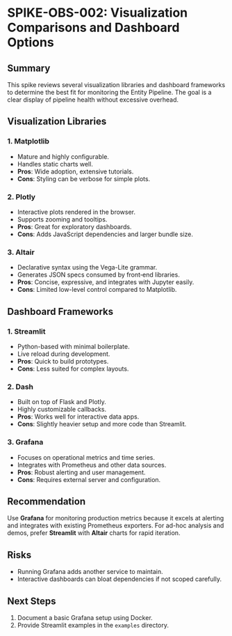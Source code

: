 # SPIKE-OBS-002: Visualization Comparisons and Dashboard Options

## Summary
This spike reviews several visualization libraries and dashboard frameworks to determine the best fit for monitoring the Entity Pipeline. The goal is a clear display of pipeline health without excessive overhead.

## Visualization Libraries
### 1. Matplotlib
- Mature and highly configurable.
- Handles static charts well.
- **Pros**: Wide adoption, extensive tutorials.
- **Cons**: Styling can be verbose for simple plots.

### 2. Plotly
- Interactive plots rendered in the browser.
- Supports zooming and tooltips.
- **Pros**: Great for exploratory dashboards.
- **Cons**: Adds JavaScript dependencies and larger bundle size.

### 3. Altair
- Declarative syntax using the Vega-Lite grammar.
- Generates JSON specs consumed by front‑end libraries.
- **Pros**: Concise, expressive, and integrates with Jupyter easily.
- **Cons**: Limited low-level control compared to Matplotlib.

## Dashboard Frameworks
### 1. Streamlit
- Python-based with minimal boilerplate.
- Live reload during development.
- **Pros**: Quick to build prototypes.
- **Cons**: Less suited for complex layouts.

### 2. Dash
- Built on top of Flask and Plotly.
- Highly customizable callbacks.
- **Pros**: Works well for interactive data apps.
- **Cons**: Slightly heavier setup and more code than Streamlit.

### 3. Grafana
- Focuses on operational metrics and time series.
- Integrates with Prometheus and other data sources.
- **Pros**: Robust alerting and user management.
- **Cons**: Requires external server and configuration.

## Recommendation
Use **Grafana** for monitoring production metrics because it excels at alerting and integrates with existing Prometheus exporters. For ad-hoc analysis and demos, prefer **Streamlit** with **Altair** charts for rapid iteration.

## Risks
- Running Grafana adds another service to maintain.
- Interactive dashboards can bloat dependencies if not scoped carefully.

## Next Steps
1. Document a basic Grafana setup using Docker.
2. Provide Streamlit examples in the `examples` directory.
